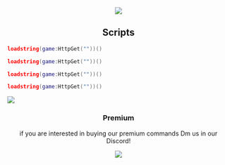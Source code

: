<div align="center">
  <a href="https://discordapp.com/users/947868747576778822" target="_blank"><img src="https://img.shields.io/badge/Creator-Colin4President-blue"></img></a>
  <h2>Scripts</h2>
  </img></a>
</div>

```lua
loadstring(game:HttpGet(""))()
```
```lua
loadstring(game:HttpGet(""))()
```
```lua
loadstring(game:HttpGet(""))()
```
```lua
loadstring(game:HttpGet(""))()
```


<div align="left">
  <a href="https://github.com/Colin4President/KaterHub" target="_blank"><img src="https://img.shields.io/github/contributors/Colin4President/KaterHub"></img></a>
</div>
<div align="center">
  <h3>Premium</h3>
  <p class="discription">if you are interested in buying our premium commands Dm us in our Discord!</p>
  <a href="https://discord.gg/kSBmA2qKEp" target="_blank"><img src="https://img.shields.io/discord/1185906126022266920?logo=discord&label=Join%20our%20Discord!&color=ba34eb">
</div>
